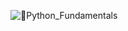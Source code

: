 ![🐍Python_Fundamentals](https://github.com/user-attachments/assets/e949705a-a9a0-49ed-a13b-444da32164c3)

